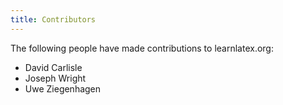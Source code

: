 ```yaml
---
title: Contributors
---
```


The following people have made contributions to learnlatex.org:

- David Carlisle
- Joseph Wright
- Uwe Ziegenhagen
